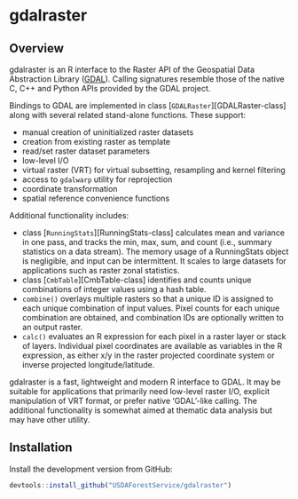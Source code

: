 
<!-- README.md is generated from README.Rmd. Please edit that file -->

# gdalraster

<!-- badges: start -->

<!-- badges: end -->

## Overview

gdalraster is an R interface to the Raster API of the Geospatial Data
Abstraction Library ([GDAL](https://gdal.org/)). Calling signatures
resemble those of the native C, C++ and Python APIs provided by the GDAL
project.

Bindings to GDAL are implemented in class
\[`GDALRaster`\]\[GDALRaster-class\] along with several related
stand-alone functions. These support:

  - manual creation of uninitialized raster datasets
  - creation from existing raster as template
  - read/set raster dataset parameters
  - low-level I/O
  - virtual raster (VRT) for virtual subsetting, resampling and kernel
    filtering
  - access to `gdalwarp` utility for reprojection
  - coordinate transformation
  - spatial reference convenience functions

Additional functionality includes:

  - class \[`RunningStats`\]\[RunningStats-class\] calculates mean and
    variance in one pass, and tracks the min, max, sum, and count (i.e.,
    summary statistics on a data stream). The memory usage of a
    RunningStats object is negligible, and input can be intermittent. It
    scales to large datasets for applications such as raster zonal
    statistics.
  - class \[`CmbTable`\]\[CmbTable-class\] identifies and counts unique
    combinations of integer values using a hash table.
  - `combine()` overlays multiple rasters so that a unique ID is
    assigned to each unique combination of input values. Pixel counts
    for each unique combination are obtained, and combination IDs are
    optionally written to an output raster.
  - `calc()` evaluates an R expression for each pixel in a raster layer
    or stack of layers. Individual pixel coordinates are available as
    variables in the R expression, as either x/y in the raster projected
    coordinate system or inverse projected longitude/latitude.

gdalraster is a fast, lightweight and modern R interface to GDAL. It may
be suitable for applications that primarily need low-level raster I/O,
explicit manipulation of VRT format, or prefer native ‘GDAL’-like
calling. The additional functionality is somewhat aimed at thematic data
analysis but may have other utility.

## Installation

Install the development version from GitHub:

``` r
devtools::install_github("USDAForestService/gdalraster")
```
